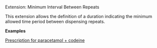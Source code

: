 Extension: Minimum Interval Between Repeats

This extension allows the definition of a duration indicating the minimum allowed time period between dispensing repeats.

**Examples**

[Prescription for paracetamol + codeine](MedicationRequest-medicationrequest-example0.html)